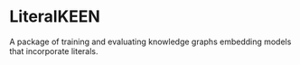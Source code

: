 # LiteralKEEN
A package of training and evaluating knowledge graphs embedding models that incorporate literals.

